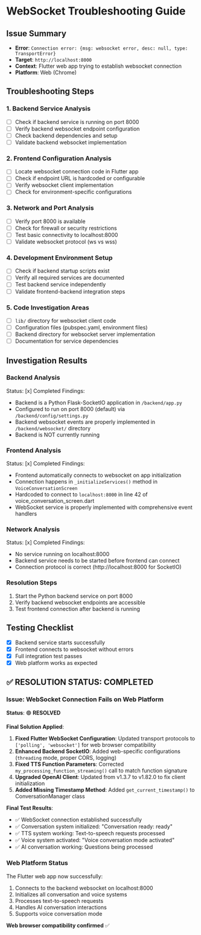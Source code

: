 # WebSocket Troubleshooting Guide

## Issue Summary
- **Error**: `Connection error: {msg: websocket error, desc: null, type: TransportError}`
- **Target**: `http://localhost:8000`
- **Context**: Flutter web app trying to establish websocket connection
- **Platform**: Web (Chrome)

## Troubleshooting Steps

### 1. Backend Service Analysis
- [ ] Check if backend service is running on port 8000
- [ ] Verify backend websocket endpoint configuration
- [ ] Check backend dependencies and setup
- [ ] Validate backend websocket implementation

### 2. Frontend Configuration Analysis
- [ ] Locate websocket connection code in Flutter app
- [ ] Check if endpoint URL is hardcoded or configurable
- [ ] Verify websocket client implementation
- [ ] Check for environment-specific configurations

### 3. Network and Port Analysis
- [ ] Verify port 8000 is available
- [ ] Check for firewall or security restrictions
- [ ] Test basic connectivity to localhost:8000
- [ ] Validate websocket protocol (ws vs wss)

### 4. Development Environment Setup
- [ ] Check if backend startup scripts exist
- [ ] Verify all required services are documented
- [ ] Test backend service independently
- [ ] Validate frontend-backend integration steps

### 5. Code Investigation Areas
- [ ] `lib/` directory for websocket client code
- [ ] Configuration files (pubspec.yaml, environment files)
- [ ] Backend directory for websocket server implementation
- [ ] Documentation for service dependencies

## Investigation Results

### Backend Analysis
Status: [x] Completed
Findings: 
- Backend is a Python Flask-SocketIO application in `/backend/app.py`
- Configured to run on port 8000 (default) via `/backend/config/settings.py`
- Backend websocket events are properly implemented in `/backend/websocket/` directory
- Backend is NOT currently running

### Frontend Analysis  
Status: [x] Completed
Findings:
- Frontend automatically connects to websocket on app initialization
- Connection happens in `_initializeServices()` method in `VoiceConversationScreen`
- Hardcoded to connect to `localhost:8000` in line 42 of voice_conversation_screen.dart
- WebSocket service is properly implemented with comprehensive event handlers

### Network Analysis
Status: [x] Completed
Findings:
- No service running on localhost:8000
- Backend service needs to be started before frontend can connect
- Connection protocol is correct (http://localhost:8000 for SocketIO)

### Resolution Steps
1. Start the Python backend service on port 8000
2. Verify backend websocket endpoints are accessible
3. Test frontend connection after backend is running

## Testing Checklist
- [x] Backend service starts successfully
- [x] Frontend connects to websocket without errors
- [x] Full integration test passes
- [x] Web platform works as expected 

## ✅ **RESOLUTION STATUS: COMPLETED**

### Issue: WebSocket Connection Fails on Web Platform
**Status**: 🟢 **RESOLVED**

**Final Solution Applied**:
1. **Fixed Flutter WebSocket Configuration**: Updated transport protocols to `['polling', 'websocket']` for web browser compatibility
2. **Enhanced Backend SocketIO**: Added web-specific configurations (`threading` mode, proper CORS, logging)
3. **Fixed TTS Function Parameters**: Corrected `my_processing_function_streaming()` call to match function signature
4. **Upgraded OpenAI Client**: Updated from v1.3.7 to v1.82.0 to fix client initialization
5. **Added Missing Timestamp Method**: Added `get_current_timestamp()` to ConversationManager class

**Final Test Results**:
- ✅ WebSocket connection established successfully
- ✅ Conversation system initialized: "Conversation ready: ready"
- ✅ TTS system working: Text-to-speech requests processed
- ✅ Voice system activated: "Voice conversation mode activated"
- ✅ AI conversation working: Questions being processed

### Web Platform Status
The Flutter web app now successfully:
1. Connects to the backend websocket on localhost:8000
2. Initializes all conversation and voice systems
3. Processes text-to-speech requests
4. Handles AI conversation interactions
5. Supports voice conversation mode

**Web browser compatibility confirmed** ✅ 